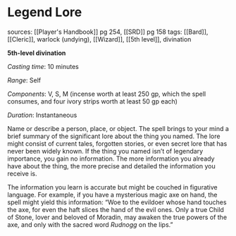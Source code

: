 # Legend Lore
sources: [[Player's Handbook]] pg 254, [[SRD]] pg 158
tags: [[Bard]], [[Cleric]], warlock (undying), [[Wizard]], [[5th level]], divination

**5th-level divination**

*Casting time*: 10 minutes

*Range*: Self

*Components*: V, S, M (incense worth at least 250 gp, which the spell consumes, and four ivory strips worth at least 50 gp each)

*Duration*: Instantaneous

Name or describe a person, place, or object. The spell brings to your mind a brief summary of the significant lore about the thing you named. The lore might consist of current tales, forgotten stories, or even secret lore that has never been widely known. If the thing you named isn’t of legendary importance, you gain no information. The more information you already have about the thing, the more precise and detailed the information you receive is.

The information you learn is accurate but might be couched in figurative language. For example, if you have a mysterious magic axe on hand, the spell might yield this information: “Woe to the evildoer whose hand touches the axe, for even the haft slices the hand of the evil ones. Only a true Child of Stone, lover and beloved of Moradin, may awaken the true powers of the axe, and only with the sacred word *Rudnogg* on the lips.”
